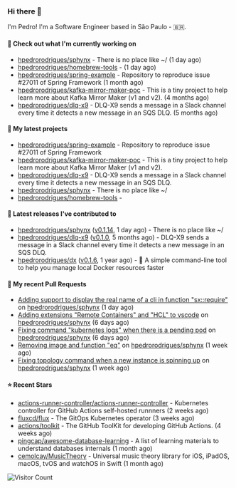 ### Hi there 👋

I'm Pedro! I'm a Software Engineer based in São Paulo - 🇧🇷.

#### 👷 Check out what I'm currently working on

- [hpedrorodrigues/sphynx](https://github.com/hpedrorodrigues/sphynx) - There is no place like ~/ (1 day ago)
- [hpedrorodrigues/homebrew-tools](https://github.com/hpedrorodrigues/homebrew-tools) -  (1 day ago)
- [hpedrorodrigues/spring-example](https://github.com/hpedrorodrigues/spring-example) - Repository to reproduce issue #27011 of Spring Framework (1 month ago)
- [hpedrorodrigues/kafka-mirror-maker-poc](https://github.com/hpedrorodrigues/kafka-mirror-maker-poc) - This is a tiny project to help learn more about Kafka Mirror Maker (v1 and v2). (4 months ago)
- [hpedrorodrigues/dlq-x9](https://github.com/hpedrorodrigues/dlq-x9) - DLQ-X9 sends a message in a Slack channel every time it detects a new message in an SQS DLQ. (5 months ago)

#### 🌱 My latest projects

- [hpedrorodrigues/spring-example](https://github.com/hpedrorodrigues/spring-example) - Repository to reproduce issue #27011 of Spring Framework
- [hpedrorodrigues/kafka-mirror-maker-poc](https://github.com/hpedrorodrigues/kafka-mirror-maker-poc) - This is a tiny project to help learn more about Kafka Mirror Maker (v1 and v2).
- [hpedrorodrigues/dlq-x9](https://github.com/hpedrorodrigues/dlq-x9) - DLQ-X9 sends a message in a Slack channel every time it detects a new message in an SQS DLQ.
- [hpedrorodrigues/sphynx](https://github.com/hpedrorodrigues/sphynx) - There is no place like ~/
- [hpedrorodrigues/homebrew-tools](https://github.com/hpedrorodrigues/homebrew-tools) - 

#### 🔭 Latest releases I've contributed to

- [hpedrorodrigues/sphynx](https://github.com/hpedrorodrigues/sphynx) ([v0.1.14](https://github.com/hpedrorodrigues/sphynx/releases/tag/v0.1.14), 1 day ago) - There is no place like ~/
- [hpedrorodrigues/dlq-x9](https://github.com/hpedrorodrigues/dlq-x9) ([v0.1.0](https://github.com/hpedrorodrigues/dlq-x9/releases/tag/v0.1.0), 5 months ago) - DLQ-X9 sends a message in a Slack channel every time it detects a new message in an SQS DLQ.
- [hpedrorodrigues/dx](https://github.com/hpedrorodrigues/dx) ([v0.1.6](https://github.com/hpedrorodrigues/dx/releases/tag/v0.1.6), 1 year ago) - :whale: A simple command-line tool to help you manage local Docker resources faster

#### 🔨 My recent Pull Requests

- [Adding support to display the real name of a cli in function &#34;sx::require&#34;](https://github.com/hpedrorodrigues/sphynx/pull/142) on [hpedrorodrigues/sphynx](https://github.com/hpedrorodrigues/sphynx) (1 day ago)
- [Adding extensions &#34;Remote Containers&#34; and &#34;HCL&#34; to vscode](https://github.com/hpedrorodrigues/sphynx/pull/141) on [hpedrorodrigues/sphynx](https://github.com/hpedrorodrigues/sphynx) (6 days ago)
- [Fixing command &#34;kubernetes logs&#34; when there is a pending pod](https://github.com/hpedrorodrigues/sphynx/pull/140) on [hpedrorodrigues/sphynx](https://github.com/hpedrorodrigues/sphynx) (6 days ago)
- [Removing image and function &#34;eq&#34;](https://github.com/hpedrorodrigues/sphynx/pull/139) on [hpedrorodrigues/sphynx](https://github.com/hpedrorodrigues/sphynx) (1 week ago)
- [Fixing topology command when a new instance is spinning up](https://github.com/hpedrorodrigues/sphynx/pull/138) on [hpedrorodrigues/sphynx](https://github.com/hpedrorodrigues/sphynx) (1 week ago)

#### ⭐ Recent Stars

- [actions-runner-controller/actions-runner-controller](https://github.com/actions-runner-controller/actions-runner-controller) - Kubernetes controller for GitHub Actions self-hosted runnners (2 weeks ago)
- [fluxcd/flux](https://github.com/fluxcd/flux) - The GitOps Kubernetes operator (3 weeks ago)
- [actions/toolkit](https://github.com/actions/toolkit) - The GitHub ToolKit for developing GitHub Actions. (4 weeks ago)
- [pingcap/awesome-database-learning](https://github.com/pingcap/awesome-database-learning) - A list of learning materials to understand databases internals (1 month ago)
- [cemolcay/MusicTheory](https://github.com/cemolcay/MusicTheory) - Universal music theory library for iOS, iPadOS, macOS, tvOS and watchOS in Swift (1 month ago)

![Visitor Count](https://komarev.com/ghpvc/?username=hpedrorodrigues&color=blueviolet)
